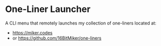 # One-Liner Launcher

A CLI menu that remotely launches my collection of one-liners located at:

- https://miker.codes
- or https://github.com/16BitMiker/one-liners

